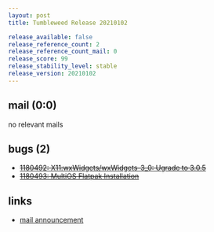 ```yaml
---
layout: post
title: Tumbleweed Release 20210102

release_available: false
release_reference_count: 2
release_reference_count_mail: 0
release_score: 99
release_stability_level: stable
release_version: 20210102
---
```


## mail (0:0)

no relevant mails

## bugs (2)

<!--more-->

- ~~[1180492: X11:wxWidgets/wxWidgets-3_0: Ugrade to 3.0.5](https://bugzilla.opensuse.org/show_bug.cgi?id=1180492)~~
- ~~[1180493: MultiOS Flatpak Installation](https://bugzilla.opensuse.org/show_bug.cgi?id=1180493)~~



## links

- [mail announcement](https://lists.opensuse.org/archives/list/factory@lists.opensuse.org/thread/4P6L42FHRJD3B3TRGPCGEOBEZQRTVDIQ)
